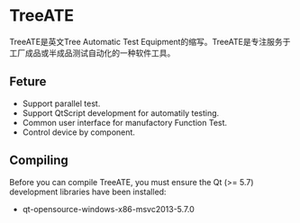 # TreeATE
TreeATE是英文Tree Automatic Test Equipment的缩写。TreeATE是专注服务于工厂成品或半成品测试自动化的一种软件工具。

Feture
-------------------------------------------------------------------------------
* Support parallel test.
* Support QtScript development for automatily testing.
* Common user interface for manufactory Function Test.
* Control device by component.

Compiling
-------------------------------------------------------------------------------

Before you can compile TreeATE, you must ensure the Qt (>= 5.7) development
libraries have been installed:

* qt-opensource-windows-x86-msvc2013-5.7.0